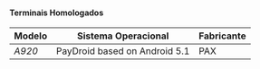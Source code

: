 #### Terminais Homologados
	
| Modelo                    | Sistema Operacional                      | Fabricante
| ------------------------- | ---------------------------------------- |-----------
| *A920*                    | PayDroid based on Android 5.1	           | PAX
